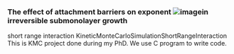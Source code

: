 ### The effect of attachment barriers on exponent ![image](https://user-images.githubusercontent.com/42945839/150877896-64f6994a-ddf0-42ed-a5f7-e25daa1fcf36.png)in irreversible submonolayer growth

short range interaction KineticMonteCarloSimulationShortRangeInteraction
This is KMC project done during my PhD. We use C program to write code. 
